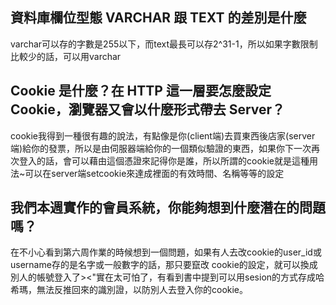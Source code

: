 ## 資料庫欄位型態 VARCHAR 跟 TEXT 的差別是什麼
varchar可以存的字數是255以下，而text最長可以存2^31-1，所以如果字數限制比較少的話，可以用varchar



## Cookie 是什麼？在 HTTP 這一層要怎麼設定 Cookie，瀏覽器又會以什麼形式帶去 Server？
cookie我得到一種很有趣的說法，有點像是你(client端)去買東西後店家(server端)給你的發票，所以是由伺服器端給你的一個類似驗證的東西，如果你下一次再次登入的話，會可以藉由這個憑證來記得你是誰，所以所謂的cookie就是這種用法~可以在server端setcookie來達成裡面的有效時間、名稱等等的設定



## 我們本週實作的會員系統，你能夠想到什麼潛在的問題嗎？
在不小心看到第六周作業的時候想到一個問題，如果有人去改cookie的user_id或username存的是名字或一般數字的話，那只要竄改
cookie的設定，就可以換成別人的帳號登入了><"實在太可怕了，有看到書中提到可以用sesion的方式存成哈希瑪，無法反推回來的識別證，以防別人去登入你的cookie。


